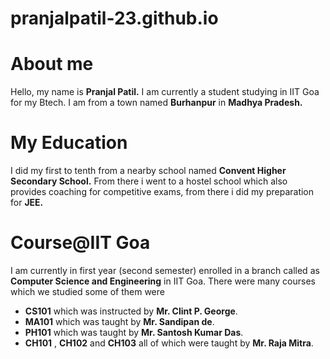 # pranjalpatil-23.github.io

# About me 
Hello, my name is **Pranjal Patil.**
I am currently a student studying in IIT Goa for my Btech. I am from a town named **Burhanpur** in **Madhya Pradesh.**

# My Education
I did my first to tenth from a nearby school named **Convent Higher Secondary School.** From there i went to a hostel school which also provides coaching for competitive exams, from there i did my preparation for **JEE.**

# Course@IIT Goa

I am currently in first year (second semester) enrolled in a branch called as **Computer Science and Engineering** in IIT Goa.
There were many courses which we studied some of them were

- **CS101** which was instructed by **Mr. Clint P. George**.
- **MA101** which was taught by **Mr. Sandipan de**.
- **PH101** which was taught by **Mr. Santosh Kumar Das**.
- **CH101** , **CH102** and  **CH103** all of which were taught by **Mr. Raja Mitra**.



##


